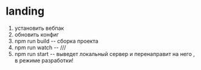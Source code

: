 # landing
1) установить вебпак
2) обновить конфиг
3) npm run build -- сборка проекта
4) npm run watch -- ///
5) npm run start -- выведет локальный сервер и перенаправит на него , в режиме разработки!
